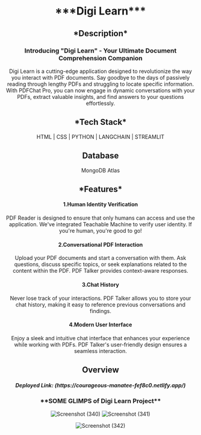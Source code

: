 <div align="center">
  <h1>***Digi Learn***</h1>

  <h2 align="center">*Description* </h2>
<h3>
 Introducing "Digi Learn" - Your Ultimate Document Comprehension Companion</h3>

<p>Digi Learn is a cutting-edge application designed to revolutionize the way you interact with PDF documents. Say goodbye to the days of passively reading through lengthy PDFs and struggling to locate specific information. With PDFChat Pro, you can now engage in dynamic conversations with your PDFs, extract valuable insights, and find answers to your questions effortlessly.</p>

<h2 align="center">*Tech Stack*</h2>
<p align="center">HTML | CSS | PYTHON | LANGCHAIN | STREAMLIT</p>

<h2 align="center"> Database </h2>
<p align="center">MongoDB Atlas </p>

<h2 align="center">*Features* </h2>
<h4  align="center">1.Human Identity Verification</h4>
<p display="flex" align-items="left">PDF Reader is designed to ensure that only humans can access and use the application. We've integrated Teachable Machine to verify user identity. If you're human, you're good to go!</p>

<h4  align="center">2.Conversational PDF Interaction</h4>
<p  align="center">Upload your PDF documents and start a conversation with them. Ask questions, discuss specific topics, or seek explanations related to the content within the PDF. PDF Talker provides context-aware responses.</p>

<h4  align="center">3.Chat History</h4>
<p  align="center">Never lose track of your interactions. PDF Talker allows you to store your chat history, making it easy to reference previous conversations and findings.</p>

<h4  align="center">4.Modern User Interface</h4>
<p  align="center">Enjoy a sleek and intuitive chat interface that enhances your experience while working with PDFs. PDF Talker's user-friendly design ensures a seamless interaction.</p>

 <h2 align="center">Overview</h2>
  <h5 align="center">Deployed Link: (https://courageous-manatee-fef8c0.netlify.app/) </h5>


<h3 align="center">**SOME GLIMPS of Digi Learn Project**</h3>

![Screenshot (340)](https://github.com/Venkysanju246/Cosmos-Project/assets/115461797/25c1a096-5e62-4e17-8bef-ba9c70ad8078)
![Screenshot (341)](https://github.com/Venkysanju246/Cosmos-Project/assets/115461797/44a8744a-55a1-4d51-badc-92582c21307c)

![Screenshot (342)](https://github.com/Venkysanju246/Cosmos-Project/assets/115461797/87c1bebc-9a32-4fb6-8ad3-649187d276ca)

</div>
